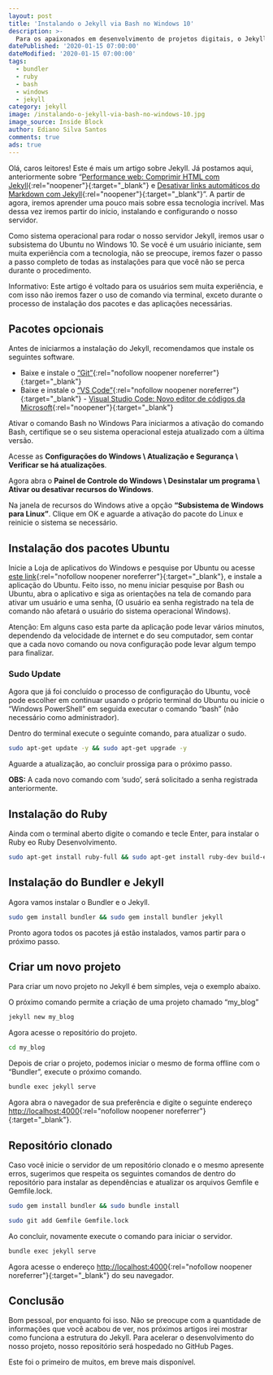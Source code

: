 ```yaml
---
layout: post
title: 'Instalando o Jekyll via Bash no Windows 10'
description: >-
  Para os apaixonados em desenvolvimento de projetos digitais, o Jekyll pode ser a melhor opção open source.
datePublished: '2020-01-15 07:00:00'
dateModified: '2020-01-15 07:00:00'
tags:
  - bundler
  - ruby
  - bash
  - windows
  - jekyll
category: jekyll
image: /instalando-o-jekyll-via-bash-no-windows-10.jpg
image_source: Inside Block
author: Ediano Silva Santos
comments: true
ads: true
---
```


Olá, caros leitores! Este é mais um artigo sobre Jekyll. Já postamos aqui, anteriormente sobre “[Performance web: Comprimir HTML com Jekyll](https://insideblock.com/blog/performance-web-comprimir-html-com-jekyll/){:rel="noopener"}{:target="_blank"} e [Desativar links automáticos do Markdown com Jekyll](https://insideblock.com/blog/desativar-links-automaticos-do-markdown-com-jekyll/){:rel="noopener"}{:target="_blank"}”. A partir de agora, iremos aprender uma pouco mais sobre essa tecnologia incrível. Mas dessa vez iremos partir do início, instalando e configurando o nosso servidor.

Como sistema operacional para rodar o nosso servidor Jekyll, iremos usar o subsistema do Ubuntu no Windows 10. Se você é um usuário iniciante, sem muita experiência com a tecnologia, não se preocupe, iremos fazer o passo a passo completo de todas as instalações para que você não se perca durante o procedimento.

Informativo: Este artigo é voltado para os usuários sem muita experiência, e com isso não iremos fazer o uso de comando via terminal, exceto durante o processo de instalação dos pacotes e das aplicações necessárias.

## Pacotes opcionais
Antes de iniciarmos a instalação do Jekyll, recomendamos que instale os seguintes software.

- Baixe e instale o [“Git”](https://git-scm.com){:rel="nofollow noopener noreferrer"}{:target="_blank"}
- Baixe e instale o [“VS Code”](https://code.visualstudio.com){:rel="nofollow noopener noreferrer"}{:target="_blank"} - [Visual Studio Code: Novo editor de códigos da Microsoft](https://insideblock.com/blog/visual-studio-code-novo-editor-de/){:rel="noopener"}{:target="_blank"}

Ativar o comando Bash no Windows
Para iniciarmos a ativação do comando Bash, certifique se o seu sistema operacional esteja atualizado com a última versão.

Acesse as **Configurações do Windows \ Atualização e Segurança \ Verificar se há atualizações**.

Agora abra o **Painel de Controle do Windows \ Desinstalar um programa \ Ativar ou desativar recursos do Windows**.

Na janela de recursos do Windows ative a opção **“Subsistema de Windows para Linux”**. Clique em OK e aguarde a ativação do pacote do Linux e reinicie o sistema se necessário.

## Instalação dos pacotes Ubuntu
Inicie a Loja de aplicativos do Windows e pesquise por Ubuntu ou acesse [este link](https://www.microsoft.com/pt-br/p/ubuntu/9nblggh4msv6?){:rel="nofollow noopener noreferrer"}{:target="_blank"}, e instale a aplicação do Ubuntu. Feito isso, no menu iniciar pesquise por Bash ou Ubuntu, abra o aplicativo e siga as orientações na tela de comando para ativar um usuário e uma senha, (O usuário ea senha registrado na tela de comando não afetará o usuário do sistema operacional Windows).

Atenção: Em alguns caso esta parte da aplicação pode levar vários minutos, dependendo da velocidade de internet e do seu computador, sem contar que a cada novo comando ou nova configuração pode levar algum tempo para finalizar.

### Sudo Update
Agora que já foi concluído o processo de configuração do Ubuntu, você pode escolher em continuar usando o próprio terminal do Ubuntu ou inicie o “Windows PowerShell” em seguida executar o comando “bash” (não necessário como administrador).

Dentro do terminal execute o seguinte comando, para atualizar o sudo.

```bash
sudo apt-get update -y && sudo apt-get upgrade -y
```

Aguarde a atualização, ao concluir prossiga para o próximo passo.

**OBS:**  A cada novo comando com ‘sudo’, será solicitado a senha registrada anteriormente.

## Instalação do Ruby
Ainda com o terminal aberto digite o comando e tecle Enter, para instalar o Ruby eo Ruby Desenvolvimento.

```bash
sudo apt-get install ruby-full && sudo apt-get install ruby-dev build-essential
```


## Instalação do Bundler e Jekyll
Agora vamos instalar o Bundler e o Jekyll.

```bash
sudo gem install bundler && sudo gem install bundler jekyll
```

Pronto agora todos os pacotes já estão instalados, vamos partir para o próximo passo.

## Criar um novo projeto
Para criar um novo projeto no Jekyll é bem simples, veja o exemplo abaixo.

O próximo comando permite a criação de uma projeto chamado “my_blog”

```bash
jekyll new my_blog
```

Agora acesse o repositório do projeto.

```bash
cd my_blog
```

Depois de criar o projeto, podemos iniciar o mesmo de forma offline com o “Bundler”, execute o próximo comando.

```bash
bundle exec jekyll serve
```

Agora abra o navegador de sua preferência e digite o seguinte endereço [http://localhost:4000](http://localhost:4000){:rel="nofollow noopener noreferrer"}{:target="_blank"}.

## Repositório clonado
Caso você inicie o servidor de um repositório clonado e o mesmo apresente erros, sugerimos que respeita os seguintes comandos de dentro do repositório para instalar as dependências e atualizar os arquivos Gemfile e Gemfile.lock.

```bash
sudo gem install bundler && sudo bundle install
```

```bash
sudo git add Gemfile Gemfile.lock
```

Ao concluir, novamente execute o comando para iniciar o servidor.

```bash
bundle exec jekyll serve
```

Agora acesse o endereço [http://localhost:4000](http://localhost:4000){:rel="nofollow noopener noreferrer"}{:target="_blank"} do seu navegador.

## Conclusão
Bom pessoal, por enquanto foi isso. Não se preocupe com a quantidade de informações que você acabou de ver, nos próximos artigos irei mostrar como funciona a estrutura do Jekyll. Para acelerar o desenvolvimento do nosso projeto, nosso repositório será hospedado no GitHub Pages.

Este foi o primeiro de muitos, em breve mais disponível.
